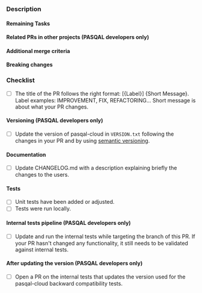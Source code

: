 ### Description

<!-- What has changed and why has it changed -->

#### Remaining Tasks

<!-- Tasks left to do, either in this PR or as future work -->

#### Related PRs in other projects (PASQAL developers only)

<!-- Links of others related PR to this one -->

#### Additional merge criteria

<!-- Here, add any extra criteria you consider mandatory for merging on top of the usual criteria -->

#### Breaking changes

<!-- Here, add all the breaking changes that this PR involves if there is any -->

### Checklist

- [ ] The title of the PR follows the right format: [{Label}] {Short Message}. Label examples: IMPROVEMENT, FIX, REFACTORING... Short message is about what your PR changes.

#### Versioning (PASQAL developers only)

- [ ] Update the version of pasqal-cloud in `VERSION.txt` following the changes in your PR and by using [semantic versioning](https://semver.org/).

#### Documentation

- [ ] Update CHANGELOG.md with a description explaining briefly the changes to the users.

#### Tests

- [ ] Unit tests have been added or adjusted.
- [ ] Tests were run locally.

#### Internal tests pipeline (PASQAL developers only)
- [ ] Update and run the internal tests while targeting the branch of this PR.
 If your PR hasn't changed any functionality, it still needs to be validated against internal tests.

#### After updating the version (PASQAL developers only)

- [ ] Open a PR on the internal tests that updates the version used for the pasqal-cloud backward compatibility tests.
